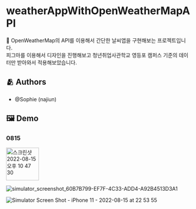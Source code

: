 # weatherAppWithOpenWeatherMapAPI
📱 OpenWeatherMap의 API를 이용해서 간단한 날씨앱을 구현해보는 프로젝트입니다. <br>
피그마를 이용해서 디자인을 진행해보고 청년취업사관학교 영등포 캠퍼스 기준의 데이터만 받아와서 적용해보았습니다.

## :people_hugging: Authors

- @Sophie (najiun)

## :framed_picture: Demo
### 0815
<img width="89" alt="스크린샷 2022-08-15 오후 10 47 30" src="https://user-images.githubusercontent.com/50474006/184647492-a74ab87b-0b18-4d79-8a9f-f5246348a3d9.png">

![simulator_screenshot_60B7B799-EF7F-4C33-ADD4-A92B4513D3A1](https://user-images.githubusercontent.com/50474006/184647314-66d187ba-de1a-4349-b384-f0e6d17e8207.png)

![Simulator Screen Shot - iPhone 11 - 2022-08-15 at 22 53 55](https://user-images.githubusercontent.com/50474006/184648675-5fee43f3-4e37-4085-b212-7170c35287cd.png)

